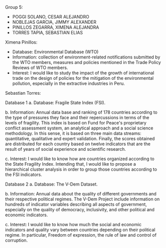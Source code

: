 Group 5:
- POGGI SOLANO, CESAR ALEJANDRO
- NOBLEJAS GARCIA, JIMMY ALEXANDER
- PINILLOS ZEGARRA, XIMENA ALEJANDRA
- TORRES TAPIA, SEBASTIAN ELIAS

Ximena Pinillos:
- Database: Environmental Database (WTO)
- Information:  collection of environment-related notifications submitted by the WTO members, measures and policies mentioned in the Trade Policy Reviews of WTO members.
- Interest: I would like to study the impact of the growth of international trade on the design of policies for the mitigation of the environmental pollution, especially in the extractive industries in Peru.

Sebastian Torres: 

Database 1
a. Database: Fragile State Index (FSI).

b. Information: Annual data base and ranking of 178 countries according to the type of pressures they face and their repercussions in terms of the levels of fragility. This index is based on Fund for Peace's proprietary conflict assessment system, an analytical approach and a social science methodology. In this sense, it is based on three main data streams: quantitative, qualitative and expert validation. Finally, the scores obtained are distributed for each country based on twelve indicators that are the result of years of social experience and scientific research.

c. Interest:  I would like to know how are countries organized according to the State Fragility Index. Intending that, I would like to propose a hierarchical cluster analysis in order to group those countries according to the FSI indicators.

Database 2
a. Database: The V-Dem Dataset. 

b. Information: Annual data about the quality of different governments and their respective political regimes. The V-Dem Project include information on hundreds of indicator variables describing all aspects of government, especially on the quality of democracy, inclusivity, and other political and economic indicators. 

c. Interest:  I would like to know how much the social and economic indicators and quality vary between countries depending on their political regime. In particular, Freedom of expression, the rule of law and control of corruption.
